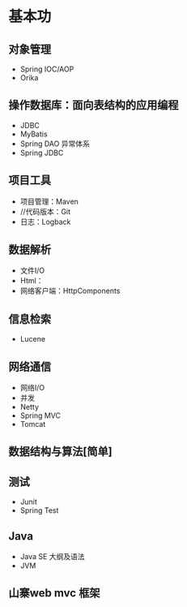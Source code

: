 #  基本功

##  对象管理
-   Spring IOC/AOP
-   Orika

##  操作数据库：面向表结构的应用编程
-   JDBC
-   MyBatis
-   Spring DAO 异常体系
-   Spring JDBC

##  项目工具
-   项目管理：Maven
-   //代码版本：Git
-   日志：Logback

##  数据解析
-   文件I/O
-   Html：
-   网络客户端：HttpComponents

##  信息检索
-   Lucene

##  网络通信
-   网络I/O
-   并发
-   Netty
-   Spring MVC
-   Tomcat

##  数据结构与算法[简单]

##  测试
-   Junit
-   Spring Test

##  Java
-   Java SE 大纲及语法
-   JVM

##  山寨web mvc 框架